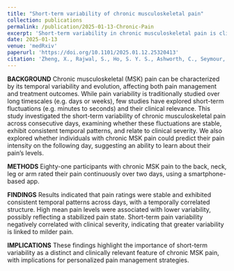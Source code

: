 ```yaml
---
title: "Short-term variability of chronic musculoskeletal pain"
collection: publications
permalink: /publication/2025-01-13-Chronic-Pain
excerpt: 'Short-term variability in chronic musculoskeletal pain is clinically significant, correlating with pain severity and providing insights for personalized pain management.'
date: 2025-01-13
venue: 'medRxiv'
paperurl: 'https://doi.org/10.1101/2025.01.12.25320413'
citation: 'Zheng, X., Rajwal, S., Ho, S. Y. S., Ashworth, C., Seymour, B., Shenker, N., & Mancini, F. (2025). Short-term variability of chronic musculoskeletal pain. medRxiv, 2025-01.'
---
```

**BACKGROUND** Chronic musculoskeletal (MSK) pain can be characterized by its temporal variability and evolution, affecting both pain management and treatment outcomes. While pain variability is traditionally studied over long timescales (e.g. days or weeks), few studies have explored short-term fluctuations (e.g. minutes to seconds) and their clinical relevance. This study investigated the short-term variability of chronic musculoskeletal pain across consecutive days, examining whether these fluctuations are stable, exhibit consistent temporal patterns, and relate to clinical severity. We also explored whether individuals with chronic MSK pain could predict their pain intensity on the following day, suggesting an ability to learn about their pain’s levels.

**METHODS** Eighty-one participants with chronic MSK pain to the back, neck, leg or arm rated their pain continuously over two days, using a smartphone-based app.

**FINDINGS** Results indicated that pain ratings were stable and exhibited consistent temporal patterns across days, with a temporally correlated structure. High mean pain levels were associated with lower variability, possibly reflecting a stabilized pain state. Short-term pain variability negatively correlated with clinical severity, indicating that greater variability is linked to milder pain.

**IMPLICATIONS** These findings highlight the importance of short-term variability as a distinct and clinically relevant feature of chronic MSK pain, with implications for personalized pain management strategies.